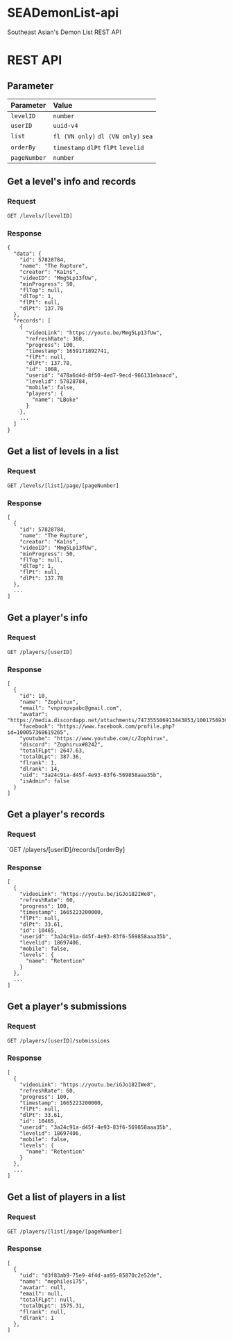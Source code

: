 # SEADemonList-api
Southeast Asian's Demon List REST API

# REST API

## Parameter

| Parameter      | Value                       
|:---------------|:----------------------------------
| `levelID`         | `number`
| `userID`          | `uuid-v4`
| `list`            | `fl (VN only)` `dl (VN only)` `sea`
| `orderBy`         | `timestamp` `dlPt` `flPt` `levelid`
| `pageNumber`      | `number`

## Get a level's info and records
### Request
  `GET /levels/[levelID]`

### Response

    {
      "data": {
        "id": 57828784,
        "name": "The Rupture",
        "creator": "Ka1ns",
        "videoID": "Mmg5Lp13fUw",
        "minProgress": 50,
        "flTop": null,
        "dlTop": 1,
        "flPt": null,
        "dlPt": 137.78
      },
      "records": [
        {
          "videoLink": "https://youtu.be/Mmg5Lp13fUw",
          "refreshRate": 360,
          "progress": 100,
          "timestamp": 1659171892741,
          "flPt": null,
          "dlPt": 137.78,
          "id": 1008,
          "userid": "478a6d4d-8f50-4ed7-9ecd-966131ebaacd",
          "levelid": 57828784,
          "mobile": false,
          "players": {
            "name": "LBoke"
          }
        },
        ...
      ]
    }

## Get a list of levels in a list
### Request
  `GET /levels/[list]/page/[pageNumber]`

### Response
    [
      {
        "id": 57828784,
        "name": "The Rupture",
        "creator": "Ka1ns",
        "videoID": "Mmg5Lp13fUw",
        "minProgress": 50,
        "flTop": null,
        "dlTop": 1,
        "flPt": null,
        "dlPt": 137.78
      },
      ...
    ]
    
## Get a player's info
### Request
  `GET /players/[userID]`

### Response
    [
      {
        "id": 10,
        "name": "Zophirux",
        "email": "vnpropvpabc@gmail.com",
        "avatar": "https://media.discordapp.net/attachments/747355506913443853/1001756936984866886/baqua_2.PNG",
        "facebook": "https://www.facebook.com/profile.php?id=100057368619265",
        "youtube": "https://www.youtube.com/c/Zophirux",
        "discord": "Zophirux#8242",
        "totalFLpt": 2647.63,
        "totalDLpt": 387.36,
        "flrank": 1,
        "dlrank": 14,
        "uid": "3a24c91a-d45f-4e93-83f6-569858aaa35b",
        "isAdmin": false
      }
    ]

## Get a player's records
### Request
  `GET /players/[userID]/records/[orderBy]

### Response
    [
      {
        "videoLink": "https://youtu.be/iGJo182IWe8",
        "refreshRate": 60,
        "progress": 100,
        "timestamp": 1665223200000,
        "flPt": null,
        "dlPt": 33.61,
        "id": 10465,
        "userid": "3a24c91a-d45f-4e93-83f6-569858aaa35b",
        "levelid": 18697406,
        "mobile": false,
        "levels": {
          "name": "Retention"
        }
      },
      ...
    ]
   
## Get a player's submissions
### Request
  `GET /players/[userID]/submissions`
 
### Response
    [
      {
        "videoLink": "https://youtu.be/iGJo182IWe8",
        "refreshRate": 60,
        "progress": 100,
        "timestamp": 1665223200000,
        "flPt": null,
        "dlPt": 33.61,
        "id": 10465,
        "userid": "3a24c91a-d45f-4e93-83f6-569858aaa35b",
        "levelid": 18697406,
        "mobile": false,
        "levels": {
          "name": "Retention"
        }
      },
      ...
    ]
## Get a list of players in a list
### Request
 `GET /players/[list]/page/[pageNumber]`

### Response
    [
      {
        "uid": "d3f83ab9-75e9-4f4d-aa95-85870c2e52de",
        "name": "mephiles175",
        "avatar": null,
        "email": null,
        "totalFLpt": null,
        "totalDLpt": 1575.31,
        "flrank": null,
        "dlrank": 1
      },
    ]
